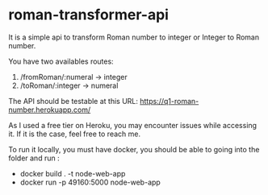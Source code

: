# roman-transformer-api

It is a simple api to transform Roman number to integer or Integer to Roman number.

You have two availables routes:
1) /fromRoman/:numeral → integer
2) /toRoman/:integer → numeral
  
The API should be testable at this URL: https://q1-roman-number.herokuapp.com/
  
As I used a free tier on Heroku, you may encounter issues while accessing it. If it is the case, feel free to reach me.

To run it locally, you must have docker, you should be able to going into the folder and run :
  - docker build . -t node-web-app
  - docker run -p 49160:5000 node-web-app

